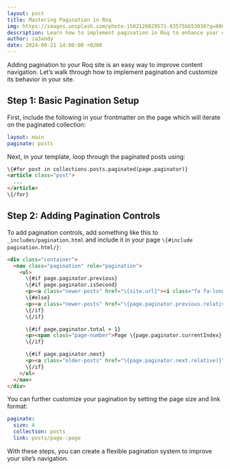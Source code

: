 ```yaml
---
layout: post
title: Mastering Pagination in Roq
img: https://images.unsplash.com/photo-1502126829571-83575bb53030?q=80&w=3474&auto=format&fit=crop&ixlib=rb-4.0.3&ixid=M3wxMjA3fDB8MHxwaG90by1wYWdlfHx8fGVufDB8fHx8fA%3D%3D
description: Learn how to implement pagination in Roq to enhance your content navigation. This article walks through the process of adding pagination, configuring page size, and customizing links.
author: ia3andy
date: 2024-09-21 14:00:00 +0200
---
```


Adding pagination to your Roq site is an easy way to improve content navigation. Let’s walk through how to implement pagination and customize its behavior in your site.

## Step 1: Basic Pagination Setup

First, include the following in your frontmatter on the page which will iterate on the paginated collection:

```yaml
layout: main
paginate: posts
```

Next, in your template, loop through the paginated posts using:

```html
\{#for post in collections.posts.paginated(page.paginator)}
<article class="post">
  ...
</article>
\{/for}
```

## Step 2: Adding Pagination Controls

To add pagination controls, add something like this to `_includes/pagination.html` and include it in your page `\{#include pagination.html/}`:

```html
<div class="container">
  <nav class="pagination" role="pagination">
    <ul>
      \{#if page.paginator.previous}
      \{#if page.paginator.isSecond}
      <p><a class="newer-posts" href="\{site.url}"><i class="fa fa-long-arrow-left" aria-hidden="true"></i></a></p>
      \{#else}
      <p><a class="newer-posts" href="\{page.paginator.previous.relative)}/"><i class="fa fa-long-arrow-left" aria-hidden="true"></i></a></p>
      \{/if}
      \{/if}

      \{#if page.paginator.total > 1}
      <p><span class="page-number">Page \{page.paginator.currentIndex} of \{page.paginator.total}</span></p>
      \{/if}

      \{#if page.paginator.next}
      <p><a class="older-posts" href="\{page.paginator.next.relative)}"><i class="fa fa-long-arrow-right" aria-hidden="true"></i></a></p>
      \{/if}
    </ul>
  </nav>
</div>
```

You can further customize your pagination by setting the page size and link format:
```yaml
paginate: 
  size: 4
  collection: posts
  link: posts/page-:page
```

With these steps, you can create a flexible pagination system to improve your site’s navigation.
